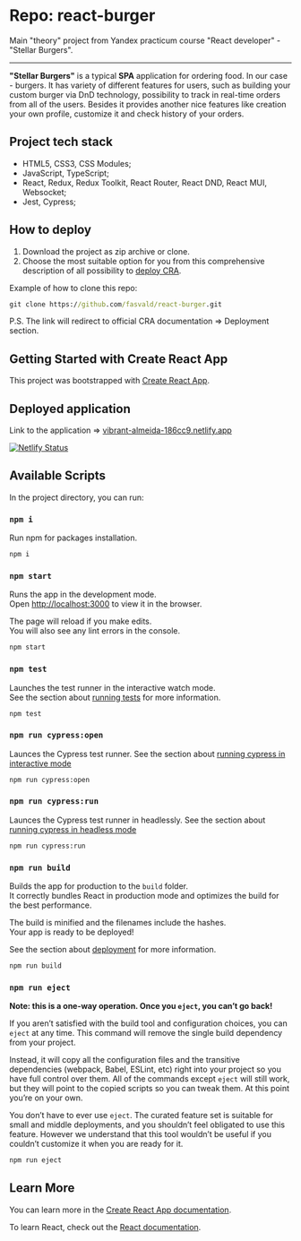 # Repo: react-burger

Main "theory" project from Yandex practicum course "React developer" - "Stellar Burgers".

---

**"Stellar Burgers"** is a typical **SPA** application for ordering food. In our case - burgers. It has variety of different features for users, such as building your custom burger via
DnD technology, possibility to track in real-time orders from all of the users. Besides
it provides another nice features like creation your own profile, customize it and check history of your orders.

## Project tech stack

- HTML5, CSS3, CSS Modules;
- JavaScript, TypeScript;
- React, Redux, Redux Toolkit, React Router, React DND, React MUI, Websocket;
- Jest, Cypress;

## How to deploy

1. Download the project as zip archive or clone.
2. Choose the most suitable option for you from this comprehensive description of all possibility to [deploy CRA](https://create-react-app.dev/docs/deployment/).

Example of how to clone this repo:

```cmd
git clone https://github.com/fasvald/react-burger.git
```

P.S. The link will redirect to official CRA documentation => Deployment section.

## Getting Started with Create React App

This project was bootstrapped with [Create React App](https://github.com/facebook/create-react-app).


## Deployed application

Link to the application => [vibrant-almeida-186cc9.netlify.app](**https**://vibrant-almeida-186cc9.netlify.app/)

[![Netlify Status](https://api.netlify.com/api/v1/badges/169f60cb-3984-429e-9e71-8b0778a3c871/deploy-status)](https://app.netlify.com/sites/vibrant-almeida-186cc9/deploys)

## Available Scripts

In the project directory, you can run:

### `npm i`

Run npm for packages installation.

```cmd
npm i
```

### `npm start`

Runs the app in the development mode.\
Open [http://localhost:3000](http://localhost:3000) to view it in the browser.

The page will reload if you make edits.\
You will also see any lint errors in the console.

```cmd
npm start
```

### `npm test`

Launches the test runner in the interactive watch mode.\
See the section about [running tests](https://facebook.github.io/create-react-app/docs/running-tests) for more information.

```cmd
npm test
```

### `npm run cypress:open`

Launces the Cypress test runner.
See the section about [running cypress in interactive mode](https://docs.cypress.io/guides/guides/command-line#cypress-open)

```cmd
npm run cypress:open
```

### `npm run cypress:run`

Launces the Cypress test runner in headlessly.
See the section about [running cypress in headless mode](https://docs.cypress.io/guides/guides/command-line#cypress-run)

```cmd
npm run cypress:run
```

### `npm run build`

Builds the app for production to the `build` folder.\
It correctly bundles React in production mode and optimizes the build for the best performance.

The build is minified and the filenames include the hashes.\
Your app is ready to be deployed!

See the section about [deployment](https://facebook.github.io/create-react-app/docs/deployment) for more information.

```cmd
npm run build
```

### `npm run eject`

**Note: this is a one-way operation. Once you `eject`, you can’t go back!**

If you aren’t satisfied with the build tool and configuration choices, you can `eject` at any time. This command will remove the single build dependency from your project.

Instead, it will copy all the configuration files and the transitive dependencies (webpack, Babel, ESLint, etc) right into your project so you have full control over them. All of the commands except `eject` will still work, but they will point to the copied scripts so you can tweak them. At this point you’re on your own.

You don’t have to ever use `eject`. The curated feature set is suitable for small and middle deployments, and you shouldn’t feel obligated to use this feature. However we understand that this tool wouldn’t be useful if you couldn’t customize it when you are ready for it.

```cmd
npm run eject
```

## Learn More

You can learn more in the [Create React App documentation](https://facebook.github.io/create-react-app/docs/getting-started).

To learn React, check out the [React documentation](https://reactjs.org/).

